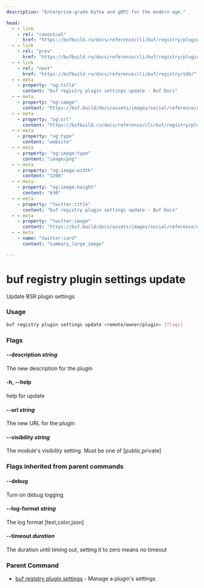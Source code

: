 ```yaml
---
description: "Enterprise-grade Kafka and gRPC for the modern age."

head:
  - - link
    - rel: "canonical"
      href: "https://bufbuild.ru/docs/reference/cli/buf/registry/plugin/settings/update/"
  - - link
    - rel: "prev"
      href: "https://bufbuild.ru/docs/reference/cli/buf/registry/plugin/settings/"
  - - link
    - rel: "next"
      href: "https://bufbuild.ru/docs/reference/cli/buf/registry/sdk/"
  - - meta
    - property: "og:title"
      content: "buf registry plugin settings update - Buf Docs"
  - - meta
    - property: "og:image"
      content: "https://buf.build/docs/assets/images/social/reference/cli/buf/registry/plugin/settings/update.png"
  - - meta
    - property: "og:url"
      content: "https://bufbuild.ru/docs/reference/cli/buf/registry/plugin/settings/update/"
  - - meta
    - property: "og:type"
      content: "website"
  - - meta
    - property: "og:image:type"
      content: "image/png"
  - - meta
    - property: "og:image:width"
      content: "1200"
  - - meta
    - property: "og:image:height"
      content: "630"
  - - meta
    - property: "twitter:title"
      content: "buf registry plugin settings update - Buf Docs"
  - - meta
    - property: "twitter:image"
      content: "https://buf.build/docs/assets/images/social/reference/cli/buf/registry/plugin/settings/update.png"
  - - meta
    - name: "twitter:card"
      content: "summary_large_image"

---
```


# buf registry plugin settings update

Update BSR plugin settings

### Usage

```sh
buf registry plugin settings update <remote/owner/plugin> [flags]
```

### Flags

#### \--description _string_

The new description for the plugin

#### \-h, --help

help for update

#### \--url _string_

The new URL for the plugin

#### \--visibility _string_

The module's visibility setting. Must be one of \[public,private\]

### Flags inherited from parent commands

#### \--debug

Turn on debug logging

#### \--log-format _string_

The log format \[text,color,json\]

#### \--timeout _duration_

The duration until timing out, setting it to zero means no timeout

### Parent Command

- [buf registry plugin settings](../) - Manage a plugin's settings
